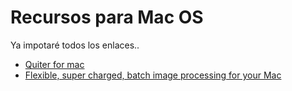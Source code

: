 # Recursos para Mac OS

Ya impotaré todos los enlaces..

* [Quiter for mac](https://marco.org/apps?ref=producthunt#quitter)
* [Flexible, super charged, batch image processing for your Mac](https://flyingmeat.com/retrobatch/)
